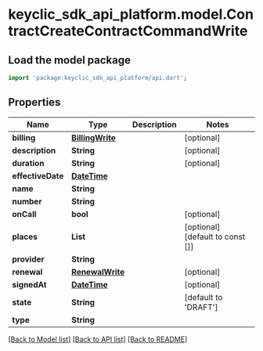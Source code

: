 # keyclic_sdk_api_platform.model.ContractCreateContractCommandWrite

## Load the model package
```dart
import 'package:keyclic_sdk_api_platform/api.dart';
```

## Properties
Name | Type | Description | Notes
------------ | ------------- | ------------- | -------------
**billing** | [**BillingWrite**](BillingWrite.md) |  | [optional] 
**description** | **String** |  | [optional] 
**duration** | **String** |  | [optional] 
**effectiveDate** | [**DateTime**](DateTime.md) |  | 
**name** | **String** |  | 
**number** | **String** |  | 
**onCall** | **bool** |  | [optional] 
**places** | **List<String>** |  | [optional] [default to const []]
**provider** | **String** |  | 
**renewal** | [**RenewalWrite**](RenewalWrite.md) |  | [optional] 
**signedAt** | [**DateTime**](DateTime.md) |  | [optional] 
**state** | **String** |  | [default to 'DRAFT']
**type** | **String** |  | 

[[Back to Model list]](../README.md#documentation-for-models) [[Back to API list]](../README.md#documentation-for-api-endpoints) [[Back to README]](../README.md)


